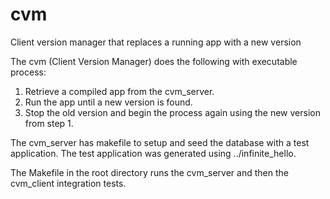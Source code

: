 # cvm
Client version manager that replaces a running app with a new version

The cvm (Client Version Manager) does the following with executable process:
1. Retrieve a compiled app from the cvm_server.
2. Run the app until a new version is found.
3. Stop the old version and begin the process again using the new version from step 1.

The cvm_server has makefile to setup and seed the database with a test application. The test application was generated using ../infinite_hello.

The Makefile in the root directory runs the cvm_server and then the cvm_client integration tests.
